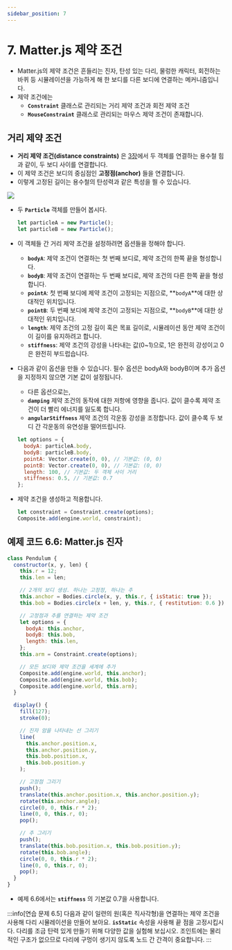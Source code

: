 ```yaml
---
sidebar_position: 7
---
```


# 7. Matter.js 제약 조건

- Matter.js의 제약 조건은 흔들리는 진자, 탄성 있는 다리, 물렁한 캐릭터, 회전하는 바퀴 등 시뮬레이션을 가능하게 해 한 보디를 다른 보디에 연결하는 메커니즘입니다.
- 제약 조건에는
  - **`Constraint`** 클래스로 관리되는 거리 제약 조건과 회전 제약 조건
  - **`MouseConstraint`** 클래스로 관리되는 마우스 제약 조건이 존재합니다.

## 거리 제약 조건

- **거리 제약 조건(distance constraints)** 은 [3장](../ch3/1-angles.md)에서 두 객체를 연결하는 용수철 힘과 같이, 두 보디 사이를 연결합니다.
- 이 제약 조건은 보디의 중심점인 **고정점(anchor)** 들을 연결합니다.
- 이렇게 고정된 길이는 용수철의 탄성력과 같은 특성을 띌 수 있습니다.

<img src="https://natureofcode.com/static/48167e3561fde027b58ec7b67dfc6734/aa94e/06_libraries_11.webp" class="img-half" />

- 두 **`Particle`** 객체를 만들어 봅시다.

  ```js
  let particleA = new Particle();
  let particleB = new Particle();
  ```

- 이 객체들 간 거리 제약 조건을 설정하려면 옵션들을 정해야 합니다.
  - **`bodyA`**: 제약 조건이 연결하는 첫 번째 보디로, 제약 조건의 한쪽 끝을 형성합니다.
  - **`bodyB`**: 제약 조건이 연결하는 두 번째 보디로, 제약 조건의 다른 한쪽 끝을 형성합니다.
  - **`pointA`**: 첫 번째 보디에 제약 조건이 고정되는 지점으로, **`bodyA`**에 대한 상대적인 위치입니다.
  - **`pointB`**: 두 번째 보디에 제약 조건이 고정되는 지점으로, **`bodyB`**에 대한 상대적인 위치입니다.
  - **`length`**: 제약 조건의 고정 길이 혹은 목표 길이로, 시뮬레이션 동안 제약 조건이 이 길이를 유지하려고 합니다.
  - **`stiffness`**: 제약 조건의 강성을 나타내는 값(0~1)으로, 1은 완전히 강성이고 0은 완전히 부드럽습니다.
- 다음과 같이 옵션을 만들 수 있습니다. 필수 옵션은 bodyA와 bodyB이며 추가 옵션을 지정하지 않으면 기본 값이 설정됩니다.
  - 다른 옵션으로는,
  - **`damping`** 제약 조건의 동작에 대한 저항에 영향을 줍니다. 값이 클수록 제약 조건이 더 빨리 에너지를 잃도록 합니다.
  - **`angularStiffness`** 제약 조건의 각운동 강성을 조정합니다. 값이 클수록 두 보디 간 각운동의 유연성을 떨어뜨립니다.
  ```js
  let options = {
    bodyA: particleA.body,
    bodyB: particleB.body,
    pointA: Vector.create(0, 0), // 기본값: (0, 0)
    pointB: Vector.create(0, 0), // 기본값: (0, 0)
    length: 100, // 기본값: 두 객체 사이 거리
    stiffness: 0.5, // 기본값: 0.7
  };
  ```
- 제약 조건을 생성하고 적용합니다.
  ```js
  let constraint = Constraint.create(options);
  Composite.add(engine.world, constraint);
  ```

## 예제 코드 6.6: Matter.js 진자

```js
class Pendulum {
  constructor(x, y, len) {
    this.r = 12;
    this.len = len;

    // 2개의 보디 생성. 하나는 고정정, 하나는 추
    this.anchor = Bodies.circle(x, y, this.r, { isStatic: true });
    this.bob = Bodies.circle(x + len, y, this.r, { restitution: 0.6 });

    // 고정점과 추를 연결하는 제약 조건
    let options = {
      bodyA: this.anchor,
      bodyB: this.bob,
      length: this.len,
    };
    this.arm = Constraint.create(options);

    // 모든 보디와 제약 조건을 세계에 추가
    Composite.add(engine.world, this.anchor);
    Composite.add(engine.world, this.bob);
    Composite.add(engine.world, this.arm);
  }

  display() {
    fill(127);
    stroke(0);

    // 진자 암을 나타내는 선 그리기
    line(
      this.anchor.position.x,
      this.anchor.position.y,
      this.bob.position.x,
      this.bob.position.y
    );

    // 고정점 그리기
    push();
    translate(this.anchor.position.x, this.anchor.position.y);
    rotate(this.anchor.angle);
    circle(0, 0, this.r * 2);
    line(0, 0, this.r, 0);
    pop();

    // 추 그리기
    push();
    translate(this.bob.position.x, this.bob.position.y);
    rotate(this.bob.angle);
    circle(0, 0, this.r * 2);
    line(0, 0, this.r, 0);
    pop();
  }
}
```

- 예제 6.6에서는 **`stiffness`** 의 기본값 0.7을 사용합니다.

:::info[연습 문제 6.5]
다음과 같이 일련의 원(혹은 직사각형)을 연결하는 제약 조건을 사용해 다리 시뮬레이션을 만들어 보아요. **`isStatic`** 속성을 사용해 끝 점을 고정시킵시다. 다리를 조금 탄력 있게 만들기 위해 다양한 값을 실험해 보십시오. 조인트에는 물리적인 구조가 없으므로 다리에 구멍이 생기지 않도록 노드 간 간격이 중요합니다.
:::
